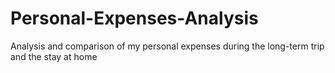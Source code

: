 # Personal-Expenses-Analysis
Analysis and comparison of my personal expenses during the long-term trip and the stay at home
